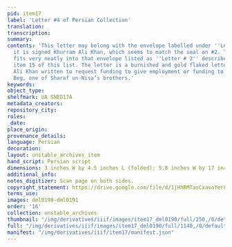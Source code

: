 ```yaml
---
pid: item17
label: 'Letter #4 of Persian Collection'
translation:
transcription:
summary:
contents: 'This letter may belong with the envelope labelled under ''Letter #2'' since
  it is signed Khurram Ali Khan, which seems to match the seal on #2. The letter also
  fits very neatly into that envelope listed as ''Letter # 2'' described as part of
  item 15 of this list. The letter is a burnished and gold flaked letter from Khurram
  Ali Khan written to request funding to give employment or funding to Mirza Daim
  Beg, one of Sharaf un-Nisa’s brothers.'
keywords:
object_type:
shelfmark: UA SNED17A
metadata_creators:
repository_city:
roles:
_date:
place_origin:
provenance_details:
language: Persian
decoration:
layout: unstable_archives_item
hand_script: Persian script
dimensions: 3 inches W by 4.5 inches L (folded); 5.8 inches W by 17 inches L (unfolded)
additional_info:
notes_digitizer: Scan page on both sides.
copyright_statement: https://drive.google.com/file/d/1jHhRMTasCxavoYer89Wn8_Xn65nL0sW0/view?usp=sharing
terms_use:
images: dml0190-dml0191
order: '16'
collection: unstable_archives
thumbnail: "/img/derivatives/iiif/images/item17_dml0190/full/250,/0/default.jpg"
full: "/img/derivatives/iiif/images/item17_dml0190/full/1140,/0/default.jpg"
manifest: "/img/derivatives/iiif/item17/manifest.json"
---
```

